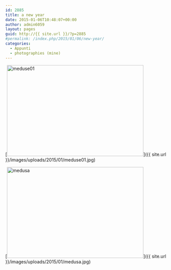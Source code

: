 ```yaml
---
id: 2885
title: a new year
date: 2015-01-06T10:48:07+00:00
author: admin6059
layout: pages
guid: http://{{ site.url }}/?p=2885
#permalink: /index.php/2015/01/06/new-year/
categories:
  - Appunti
  - photographies (mine)
---
```

[<img class="aligncenter wp-image-2891 size-full" src="{{ site.url }}/images/uploads/2015/01/meduse01.jpg" alt="meduse01" width="425" height="283" srcset="{{ site.url }}/images/uploads/2015/01/meduse01.jpg 425w, {{ site.url }}/images/uploads/2015/01/meduse01-300x200.jpg 300w" sizes="(max-width: 425px) 100vw, 425px" />]({{ site.url }}/images/uploads/2015/01/meduse01.jpg)

[<img class="aligncenter wp-image-2886 size-full" src="{{ site.url }}/images/uploads/2015/01/medusa.jpg" alt="medusa" width="425" height="283" srcset="{{ site.url }}/images/uploads/2015/01/medusa.jpg 425w, {{ site.url }}/images/uploads/2015/01/medusa-300x200.jpg 300w" sizes="(max-width: 425px) 100vw, 425px" />]({{ site.url }}/images/uploads/2015/01/medusa.jpg)